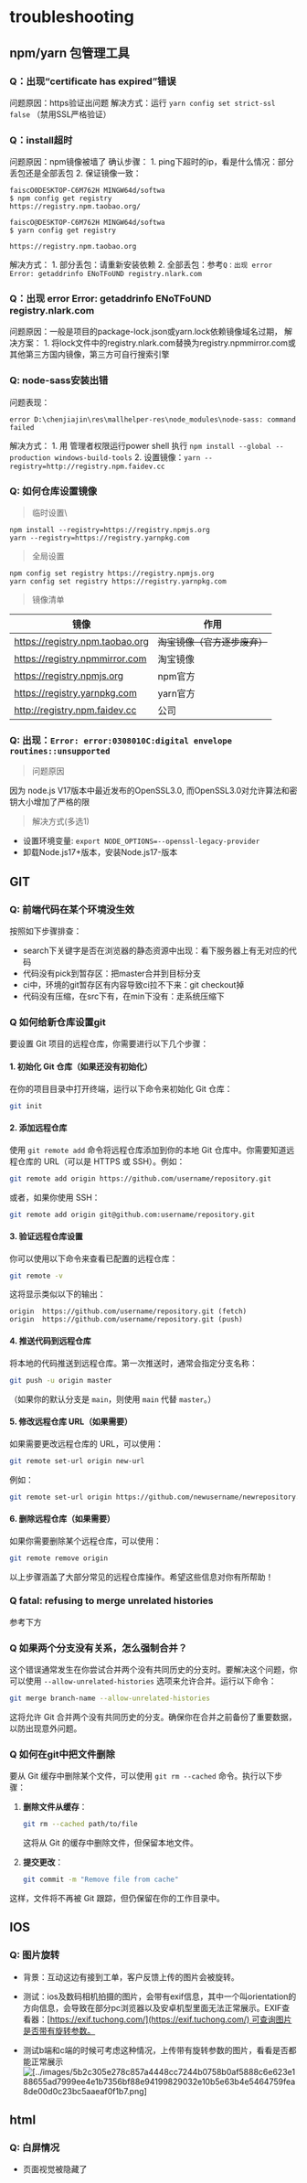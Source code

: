 # troubleshooting

## npm/yarn 包管理工具

### Q：出现“certificate has expired”错误

问题原因：https验证出问题
解决方式：运行 `yarn config set strict-ssl false` （禁用SSL严格验证）

### Q：install超时

问题原因：npm镜像被墙了
确认步骤：
    1. ping下超时的ip，看是什么情况：部分丢包还是全部丢包
    2. 保证镜像一致：
```shell
faiscO0DESKTOP-C6M762H MINGW64d/softwa
$ npm config get registry
https://registry.npm.taobao.org/

faiscO@DESKTOP-C6M762H MINGW64d/softwa
$ yarn config get registry

https://registry.npm.taobao.org
```
解决方式：
    1. 部分丢包：请重新安装依赖
    2. 全部丢包：参考`Q：出现 error Error: getaddrinfo ENoTFoUND registry.nlark.com`

### Q：出现 error Error: getaddrinfo ENoTFoUND registry.nlark.com

问题原因：一般是项目的package-lock.json或yarn.lock依赖镜像域名过期，
解决方案：
    1. 将lock文件中的registry.nlark.com替换为registry.npmmirror.com或其他第三方国内镜像，第三方可自行搜索引擎

### Q: node-sass安装出错
问题表现：
```shell
error D:\chenjiajin\res\mallhelper-res\node_modules\node-sass: command failed
```
解决方式：
    1. 用 管理者权限运行power shell 执行 `npm install --global --production windows-build-tools`
    2. 设置镜像：`yarn --registry=http://registry.npm.faidev.cc`

### Q: 如何仓库设置镜像

> 临时设置\

```shell
npm install --registry=https://registry.npmjs.org
yarn --registry=https://registry.yarnpkg.com
```

> 全局设置

```shell
npm config set registry https://registry.npmjs.org
yarn config set registry https://registry.yarnpkg.com
```

> 镜像清单

| 镜像                              | 作用               |
| ------------------------------- | ---------------- |
| https://registry.npm.taobao.org | ~~淘宝镜像（官方逐步废弃）~~ |
| https://registry.npmmirror.com  | 淘宝镜像             |
| https://registry.npmjs.org      | npm官方            |
| https://registry.yarnpkg.com    | yarn官方           |
| http://registry.npm.faidev.cc   | 公司               |

### Q: 出现：`Error: error:0308010C:digital envelope routines::unsupported`

> 问题原因

因为 node.js V17版本中最近发布的OpenSSL3.0, 而OpenSSL3.0对允许算法和密钥大小增加了严格的限

> 解决方式(多选1)

- 设置环境变量: `export NODE_OPTIONS=--openssl-legacy-provider`
- 卸载Node.js17+版本，安装Node.js17-版本

## GIT

### Q: 前端代码在某个环境没生效
按照如下步骤排查：
- search下关键字是否在浏览器的静态资源中出现：看下服务器上有无对应的代码
- 代码没有pick到暂存区：把master合并到目标分支
- ci中，环境的git暂存区有内容导致ci拉不下来：git checkout掉
- 代码没有压缩，在src下有，在min下没有：走系统压缩下


### Q 如何给新仓库设置git
要设置 Git 项目的远程仓库，你需要进行以下几个步骤：

#### 1. **初始化 Git 仓库（如果还没有初始化）**
在你的项目目录中打开终端，运行以下命令来初始化 Git 仓库：
```bash
git init
```

#### 2. **添加远程仓库**
使用 `git remote add` 命令将远程仓库添加到你的本地 Git 仓库中。你需要知道远程仓库的 URL（可以是 HTTPS 或 SSH）。例如：
```bash
git remote add origin https://github.com/username/repository.git
```
或者，如果你使用 SSH：
```bash
git remote add origin git@github.com:username/repository.git
```

#### 3. **验证远程仓库设置**
你可以使用以下命令来查看已配置的远程仓库：
```bash
git remote -v
```
这将显示类似以下的输出：
```plaintext
origin  https://github.com/username/repository.git (fetch)
origin  https://github.com/username/repository.git (push)
```

#### 4. **推送代码到远程仓库**
将本地的代码推送到远程仓库。第一次推送时，通常会指定分支名称：
```bash
git push -u origin master
```
（如果你的默认分支是 `main`，则使用 `main` 代替 `master`。）

#### 5. **修改远程仓库 URL（如果需要）**
如果需要更改远程仓库的 URL，可以使用：
```bash
git remote set-url origin new-url
```
例如：
```bash
git remote set-url origin https://github.com/newusername/newrepository.git
```

#### 6. **删除远程仓库（如果需要）**
如果你需要删除某个远程仓库，可以使用：
```bash
git remote remove origin
```

以上步骤涵盖了大部分常见的远程仓库操作。希望这些信息对你有所帮助！
### Q fatal: refusing to merge unrelated histories

参考下方

### Q 如果两个分支没有关系，怎么强制合并？
这个错误通常发生在你尝试合并两个没有共同历史的分支时。要解决这个问题，你可以使用 `--allow-unrelated-histories` 选项来允许合并。运行以下命令：

```bash
git merge branch-name --allow-unrelated-histories
```

这将允许 Git 合并两个没有共同历史的分支。确保你在合并之前备份了重要数据，以防出现意外问题。

### Q 如何在git中把文件删除

要从 Git 缓存中删除某个文件，可以使用 `git rm --cached` 命令。执行以下步骤：

1. **删除文件从缓存**：
   ```bash
   git rm --cached path/to/file
   ```
   这将从 Git 的缓存中删除文件，但保留本地文件。

2. **提交更改**：
   ```bash
   git commit -m "Remove file from cache"
   ```

这样，文件将不再被 Git 跟踪，但仍保留在你的工作目录中。

## IOS

### Q: 图片旋转

- 背景：互动这边有接到工单，客户反馈上传的图片会被旋转。

- 测试：ios及数码相机拍摄的图片，会带有exif信息，其中一个叫orientation的方向信息，会导致在部分pc浏览器以及安卓机型里面无法正常展示。EXIF查看器：[https://exif.tuchong.com/](https://exif.tuchong.com/) 可查询图片是否带有旋转参数。

- 测试b端和c端的时候可考虑这种情况，上传带有旋转参数的图片，看看是否都能正常展示
![[../images/5b2c305e278c857a4448cc7244b0758b0af5888c6e623e188655ad7999ee4e1b7356bf88e94199829032e10b5e63b4e5464759fea8de00d0c23bc5aaeaf0f1b7.png]](../images/5b2c305e278c857a4448cc7244b0758b0af5888c6e623e188655ad7999ee4e1b7356bf88e94199829032e10b5e63b4e5464759fea8de00d0c23bc5aaeaf0f1b7.png)

## html
### Q: 白屏情况
- 页面视觉被隐藏了

